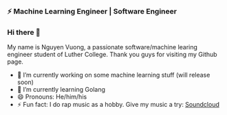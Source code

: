 ### ⚡️ Machine Learning Engineer | Software Engineer
### Hi there 👋

<!--
**shagumnic/shagumnic** is a ✨ _special_ ✨ repository because its `README.md` (this file) appears on your GitHub profile.


-->
My name is Nguyen Vuong, a passionate software/machine learing engineer student of Luther College. Thank you guys for visiting my Github page.

- 🔭 I’m currently working on some machine learning stuff (will release soon)
- 🌱 I’m currently learning Golang
- 😄 Pronouns: He/him/his
- ⚡ Fun fact: I do rap music as a hobby. Give my music a try: [Soundcloud](https://soundcloud.com/xgum)
